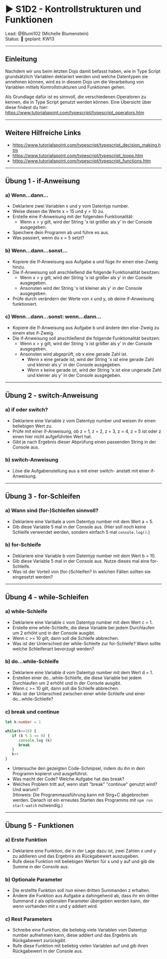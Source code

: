 # :arrow_forward: S1D2 - Kontrollstrukturen und Funktionen

Lead: @Blumi102 (Michelle Blumenstein)  
Status: :construction:
geplant: KW13

---
## Einleitung

Nachdem wir uns beim letzten Dojo damit befasst haben, wie in Type Script grundsätzlich Variablen deklariert werden und welche Datentypen sie annehmen können, wird es in diesem Dojo um die Verarbeitung von Variablen mittels Kontrollstrukturen und Funktionen gehen.

Als Grundlage dafür ist es sinnvoll, die verschiedenen Operatoren zu kennen, die in Type Script genutzt werden können. Eine Übersicht über diese findest du hier: https://www.tutorialspoint.com/typescript/typescript_operators.htm

---

## Weitere Hilfreiche Links

- https://www.tutorialspoint.com/typescript/typescript_decision_making.htm
- https://www.tutorialspoint.com/typescript/typescript_loops.htm
- https://www.tutorialspoint.com/typescript/typescript_functions.htm

---

## Übung 1 - if-Anweisung

### a) Wenn...dann...

- Deklariere zwei Variablen x und y vom Datentyp number.
- Weise diesen die Werte x = 15 und y = 10 zu.
- Erstelle eine if-Anweisung mit der folgenden Funktionalität: 
  - Wenn x > y gilt, wird der String 'x ist größer als y' in der Console ausgegeben.
- Speichere dein Programm ab und führe es aus.
- Was passiert, wenn du x = 5 setzt?


### b) Wenn...dann...sonst...

- Kopiere die If-Anweisung aus Aufgabe a und füge ihr einen else-Zweig hinzu.
- Die if-Anweisung soll anschließend die folgende Funktionalität besitzen:
  - Wenn x > y gilt, wird der String 'x ist größer als y' in der Console ausgegeben.
  - Ansonsten wird der String 'x ist kleiner als y' in der Console ausgegeben.
- Prüfe durch verändern der Werte von x und y, ob deine if-Anweisung funktioniert.

### c) Wenn...dann...sonst: wenn...dann...

- Kopiere die If-Anweisung aus Aufgabe b und ändere den else-Zweig zu einem else if-Zweig.
- Die if-Anweisung soll anschließend die folgende Funktionalität besitzen:
  - Wenn x > y gilt, wird der String 'x ist größer als y' in der Console ausgegeben.
  - Ansonsten wird abgeprüft, ob x eine gerade Zahl ist.
    - Wenn x eine gerade ist, wird der String 'x ist eine gerade Zahl und kleiner als y' in der Console ausgegeben.
    - Wenn x keine gerade ist, wird der String 'x ist eine ungerade Zahl und kleiner als y' in der Console ausgegeben.

---

## Übung 2 - switch-Anweisung

### a) if oder switch?

- Deklariere eine Variable z vom Datentyp number und weisen ihr einen beliebigen Wert zu.
- Prüfe mit einer if-Anweisung, ob z = 1, z = 2, z = 3, z = 4, z = 5 ist oder z einen hier nicht aufgeführten Wert hat.
- Gibt je nach Ergebnis dieser Abprüfung einen passenden String in der Console aus.

### b) switch-Anweisung

- Löse die Aufgabenstellung aus a mit einer switch- anstatt mit einer if-Anweisung.

---

## Übung 3 - for-Schleifen

### a) Wann sind (for-)Schleifen sinnvoll?
- Deklariere eine Varibale a vom Datentyp number mit dem Wert a = 5.
- Gib diese Variable 5 mal in der Console aus. (Hier soll noch keine Schleife verwendet werden, sondern einfach 5 mal ```console.log()```.)

### b) for-Schleife
- Deklariere eine Variable b vom Datentyp number mit dem Wert b = 10.
- Gib diese Variable 5 mal in der Console aus. Nutze dieses mal eine for-Schleife.
- Was ist der Vorteil von (for-)Schleifen? In welchen Fällen sollten sie eingesetzt werden?

---

## Übung 4 - while-Schleifen

### a) while-Schleife
-  Deklariere eine Variable c vom Datentyp number mit dem Wert c = 1.
- Erstelle eine while-Schleife, die diese Variable bei jedem Durchlaufen um 2 erhöht und in der Console ausgibt.
- Wenn c >= 10 gilt, dann soll die Schleife abbrechen.
- Was ist der Unterschied der while-Schleife zur for-Schleife? Wann sollte welche Schleifenart bevorzugt werden?

### b) do...while-Schleife
- Deklariere eine Variable d vom Datentyp number mit dem Wert d = 1.
- Erstellen einer do...while-Schleife, die diese Variable bei jedem Durchlaufen um 2 erhöht und in der Console ausgibt.
- Wenn c >= 10 gilt, dann soll die Schleife abbrechen.
- Was ist der Unterschied zwischen einer while-Schleife und einer do...while-Schleife?

### c) break und continue

```ts
let k:number = 1

while(k<=10) { 
   if (k % 5 == 0) {   
      console.log (k) 
      break
   } 
   k++ 
}
```
- Untersuche den gezeigten Code-Schnipsel, indem du ihn in dein Programm kopierst und ausgeführst. 
- Was macht der Code? Welche Aufgabe hat das break?
- Welches Problem tritt auf, wenn statt "break" "continue" genutzt wird? Und warum? <br>
(Hinweis: Die Programmausführung kann mit Strg+C abgebrochen werden. Danach ist ein erneutes Starten des Programms mit ```npm run start-watch``` notwendig.)

---

## Übung 5 - Funktionen

### a) Erste Funktion

- Deklariere eine Funktion, die in der Lage dazu ist, zwei Zahlen x und y zu addieren und das Ergebnis als Rückgabewert auszugeben.
- Rufe diese Funktion mit beliebigen Werten für x und y auf und gib die Summe in der Console aus.

### b) Optionale Parameter

- Die erstellte Funktion soll nun einen dritten Summanden z erhalten.
- Ändere die Funktion aus Aufgabe a dahingehend ab, dass ihr ein dritter Summand z als optionalen Parameter übergeben werden kann, der wenn vorhanden mit x und y addiert wird.

### c) Rest Parameters

- Schreibe eine Funktion, die beliebig viele Variablen vom Datentyp number aufnehmen kann, diese addiert und das Ergebnis als Rückgabewert zurückgibt.
- Rufe diese Funktion mit beliebig vielen Variablen auf und gib ihren Rückgabewert in der Console aus.



